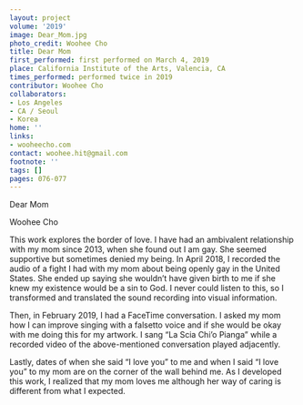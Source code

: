 ```yaml
---
layout: project
volume: '2019'
image: Dear_Mom.jpg
photo_credit: Woohee Cho
title: Dear Mom
first_performed: first performed on March 4, 2019
place: California Institute of the Arts, Valencia, CA
times_performed: performed twice in 2019
contributor: Woohee Cho
collaborators:
- Los Angeles
- CA / Seoul
- Korea
home: ''
links:
- wooheecho.com
contact: woohee.hit@gmail.com
footnote: ''
tags: []
pages: 076-077
---
```



Dear Mom

Woohee Cho

This work explores the border of love. I have had an ambivalent relationship with my mom since 2013, when she found out I am gay. She seemed supportive but sometimes denied my being. In April 2018, I recorded the audio of a fight I had with my mom about being openly gay in the United States. She ended up saying she wouldn’t have given birth to me if she knew my existence would be a sin to God. I never could listen to this, so I transformed and translated the sound recording into visual information.

Then, in February 2019, I had a FaceTime conversation. I asked my mom how I can improve singing with a falsetto voice and if she would be okay with me doing this for my artwork. I sang “La Scia Chi’o Pianga” while a recorded video of the above-mentioned conversation played adjacently.

Lastly, dates of when she said “I love you” to me and when I said “I love you” to my mom are on the corner of the wall behind me. As I developed this work, I realized that my mom loves me although her way of caring is different from what I expected.
